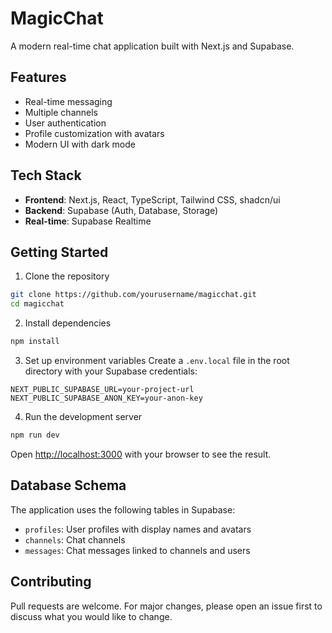 # MagicChat

A modern real-time chat application built with Next.js and Supabase.

## Features

- Real-time messaging
- Multiple channels
- User authentication
- Profile customization with avatars
- Modern UI with dark mode

## Tech Stack

- **Frontend**: Next.js, React, TypeScript, Tailwind CSS, shadcn/ui
- **Backend**: Supabase (Auth, Database, Storage)
- **Real-time**: Supabase Realtime

## Getting Started

1. Clone the repository
```bash
git clone https://github.com/yourusername/magicchat.git
cd magicchat
```

2. Install dependencies
```bash
npm install
```

3. Set up environment variables
Create a `.env.local` file in the root directory with your Supabase credentials:
```
NEXT_PUBLIC_SUPABASE_URL=your-project-url
NEXT_PUBLIC_SUPABASE_ANON_KEY=your-anon-key
```

4. Run the development server
```bash
npm run dev
```

Open [http://localhost:3000](http://localhost:3000) with your browser to see the result.

## Database Schema

The application uses the following tables in Supabase:

- `profiles`: User profiles with display names and avatars
- `channels`: Chat channels
- `messages`: Chat messages linked to channels and users

## Contributing

Pull requests are welcome. For major changes, please open an issue first to discuss what you would like to change.
